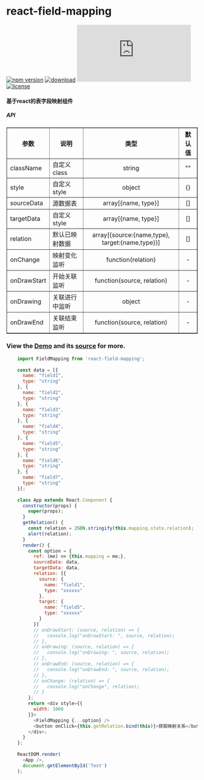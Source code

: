 # react-field-mapping

[![npm version](https://img.shields.io/npm/v/react-field-mapping.svg?style=flat)](https://www.npmjs.com/package/react-field-mapping)
[![download](https://img.shields.io/npm/dm/react-field-mapping.svg?style=flat)](https://www.npmjs.com/package/react-field-mapping)
![gzip size](http://img.badgesize.io/https://npmcdn.com/react-field-mapping/dist/fieldmapping.js?compression=gzip)
[![license](https://img.shields.io/badge/license-MIT-blue.svg?style=flat)](https://raw.githubusercontent.com/zsjjs/react-field-mapping/master/LICENSE)

#### 基于react的表字段映射组件

##### API

<table border="1">
    <tr>
      <th>参数</th>
      <th>说明</th>
      <th align="center">类型</th>
      <th align="center">默认值</th>
    </tr>
    <tr>
      <td>className</td>
      <td>自定义class</td>
      <td align="center">string</td>
      <td align="center">""</td>
    </tr>
    <tr>
      <td>style</td>
      <td>自定义style</td>
      <td align="center">object</td>
      <td align="center">{}</td>
    </tr>
    <tr>
      <td>sourceData</td>
      <td>源数据表</td>
      <td align="center">array[{name, type}]</td>
      <td align="center">[]</td>
    </tr>
    <tr>
      <td>targetData</td>
      <td>自定义style</td>
      <td align="center">array[{name, type}]</td>
      <td align="center">[]</td>
    </tr>
    <tr>
      <td>relation</td>
      <td>默认已映射数据</td>
      <td align="center">array[{source:{name,type}, target:{name,type}}]</td>
      <td align="center">[]</td>
    </tr>
    <tr>
      <td>onChange</td>
      <td>映射变化监听</td>
      <td align="center">function(relation)</td>
      <td align="center">-</td>
    </tr>
    <tr>
      <td>onDrawStart</td>
      <td>开始关联监听</td>
      <td align="center">function(source, relation)</td>
      <td align="center">-</td>
    </tr>
    <tr>
      <td>onDrawing</td>
      <td>关联进行中监听</td>
      <td align="center">object</td>
      <td align="center">-</td>
    </tr>
    <tr>
      <td>onDrawEnd</td>
      <td>关联结束监听</td>
      <td align="center">function(source, relation)</td>
      <td align="center">-</td>
    </tr>
</table>

### View the <a href="https://codepen.io/godIsMe/pen/NEOdXJ">Demo</a> and its <a href="https://github.com/zsjjs/react-field-mapping/blob/master/example/test.js">source</a> for more.

``` js
    import FieldMapping from 'react-field-mapping';
    
    const data = [{
      name: "field1",
      type: "string"
    }, {
      name: "field2",
      type: "string"
    }, {
      name: "field3",
      type: "string"
    }, {
      name: "field4",
      type: "string"
    }, {
      name: "field5",
      type: "string"
    }, {
      name: "field6",
      type: "string"
    }, {
      name: "field7",
      type: "string"
    }];
    
    class App extends React.Component {
      constructor(props) {
        super(props);
      }
      getRelation() {
        const relation = JSON.stringify(this.mapping.state.relation);
        alert(relation);
      }
      render() {
        const option = {
          ref: (me) => {this.mapping = me;},
          sourceData: data,
          targetData: data,
          relation: [{
            source: {
              name: "field1",
              type: "xxxxxx"
            },
            target: {
              name: "field5",
              type: "xxxxxx"
            }
          }]
          // onDrawStart: (source, relation) => {
          //   console.log("onDrawStart: ", source, relation);
          // },
          // onDrawing: (source, relation) => {
          //   console.log("onDrawing: ", source, relation);
          // },
          // onDrawEnd: (source, relation) => {
          //   console.log("onDrawEnd: ", source, relation);
          // },
          // onChange: (relation) => {
          //   console.log("onChange", relation);
          // }
        };
        return <div style={{
          width: 1000
        }}>
          <FieldMapping {...option} />
          <button onClick={this.getRelation.bind(this)}>获取映射关系</button>
        </div>;
      }
    };
    
    ReactDOM.render(
      <App />,
      document.getElementById('Test')
    );
```

